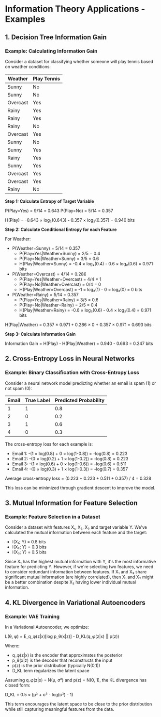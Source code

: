 # Information Theory Applications - Examples

## 1. Decision Tree Information Gain

### Example: Calculating Information Gain

Consider a dataset for classifying whether someone will play tennis based on weather conditions:

| Weather   | Play Tennis |
|-----------|-------------|
| Sunny     | No          |
| Sunny     | No          |
| Overcast  | Yes         |
| Rainy     | Yes         |
| Rainy     | Yes         |
| Rainy     | No          |
| Overcast  | Yes         |
| Sunny     | No          |
| Sunny     | Yes         |
| Rainy     | Yes         |
| Sunny     | Yes         |
| Overcast  | Yes         |
| Overcast  | Yes         |
| Rainy     | No          |

**Step 1: Calculate Entropy of Target Variable**

P(Play=Yes) = 9/14 = 0.643
P(Play=No) = 5/14 = 0.357

H(Play) = -0.643 × log₂(0.643) - 0.357 × log₂(0.357) = 0.940 bits

**Step 2: Calculate Conditional Entropy for each Feature**

For Weather:
- P(Weather=Sunny) = 5/14 = 0.357
  - P(Play=Yes|Weather=Sunny) = 2/5 = 0.4
  - P(Play=No|Weather=Sunny) = 3/5 = 0.6
  - H(Play|Weather=Sunny) = -0.4 × log₂(0.4) - 0.6 × log₂(0.6) = 0.971 bits
- P(Weather=Overcast) = 4/14 = 0.286
  - P(Play=Yes|Weather=Overcast) = 4/4 = 1
  - P(Play=No|Weather=Overcast) = 0/4 = 0
  - H(Play|Weather=Overcast) = -1 × log₂(1) - 0 × log₂(0) = 0 bits
- P(Weather=Rainy) = 5/14 = 0.357
  - P(Play=Yes|Weather=Rainy) = 3/5 = 0.6
  - P(Play=No|Weather=Rainy) = 2/5 = 0.4
  - H(Play|Weather=Rainy) = -0.6 × log₂(0.6) - 0.4 × log₂(0.4) = 0.971 bits

H(Play|Weather) = 0.357 × 0.971 + 0.286 × 0 + 0.357 × 0.971 = 0.693 bits

**Step 3: Calculate Information Gain**

Information Gain = H(Play) - H(Play|Weather) = 0.940 - 0.693 = 0.247 bits

## 2. Cross-Entropy Loss in Neural Networks

### Example: Binary Classification with Cross-Entropy Loss

Consider a neural network model predicting whether an email is spam (1) or not spam (0):

| Email | True Label | Predicted Probability |
|-------|------------|------------------------|
| 1     | 1          | 0.8                    |
| 2     | 0          | 0.2                    |
| 3     | 1          | 0.6                    |
| 4     | 0          | 0.3                    |

The cross-entropy loss for each example is:
- Email 1: -(1 × log(0.8) + 0 × log(1-0.8)) = -log(0.8) = 0.223
- Email 2: -(0 × log(0.2) + 1 × log(1-0.2)) = -log(0.8) = 0.223
- Email 3: -(1 × log(0.6) + 0 × log(1-0.6)) = -log(0.6) = 0.511
- Email 4: -(0 × log(0.3) + 1 × log(1-0.3)) = -log(0.7) = 0.357

Average cross-entropy loss = (0.223 + 0.223 + 0.511 + 0.357) / 4 = 0.328

This loss can be minimized through gradient descent to improve the model.

## 3. Mutual Information for Feature Selection

### Example: Feature Selection in a Dataset

Consider a dataset with features X₁, X₂, X₃ and target variable Y. We've calculated the mutual information between each feature and the target:

- I(X₁; Y) = 0.8 bits
- I(X₂; Y) = 0.3 bits
- I(X₃; Y) = 0.5 bits

Since X₁ has the highest mutual information with Y, it's the most informative feature for predicting Y. However, if we're selecting two features, we need to consider redundant information between features. If X₁ and X₃ share significant mutual information (are highly correlated), then X₁ and X₂ might be a better combination despite X₂ having lower individual mutual information.

## 4. KL Divergence in Variational Autoencoders

### Example: VAE Training

In a Variational Autoencoder, we optimize:

L(θ, φ) = E_q_φ(z|x)[log p_θ(x|z)] - D_KL(q_φ(z|x) || p(z))

Where:
- q_φ(z|x) is the encoder that approximates the posterior
- p_θ(x|z) is the decoder that reconstructs the input
- p(z) is the prior distribution (typically N(0,1))
- D_KL term regularizes the latent space

Assuming q_φ(z|x) = N(μ, σ²) and p(z) = N(0, 1), the KL divergence has closed form:

D_KL = 0.5 × (μ² + σ² - log(σ²) - 1)

This term encourages the latent space to be close to the prior distribution while still capturing meaningful features from the data. 